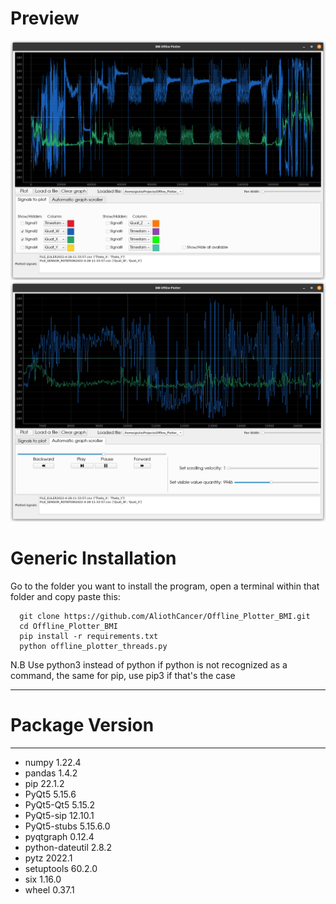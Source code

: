 # Preview
![alt text](https://github.com/AliothCancer/Offline_Plotter_BMI/blob/main/offline_plotter_1)
![alt text](https://github.com/AliothCancer/Offline_Plotter_BMI/blob/main/offline_plotter2)

# Generic Installation

Go to the folder you want to install the program, open a terminal within that folder and copy paste this:
      
      git clone https://github.com/AliothCancer/Offline_Plotter_BMI.git
      cd Offline_Plotter_BMI
      pip install -r requirements.txt
      python offline_plotter_threads.py
N.B Use python3 instead of python if python is not recognized as a command, the same for pip, use pip3 if that's the case

--------------- --------

# Package         Version

--------------- --------
- numpy           1.22.4
- pandas          1.4.2
- pip             22.1.2
- PyQt5           5.15.6
- PyQt5-Qt5       5.15.2
- PyQt5-sip       12.10.1
- PyQt5-stubs     5.15.6.0
- pyqtgraph       0.12.4
- python-dateutil 2.8.2
- pytz            2022.1
- setuptools      60.2.0
- six             1.16.0
- wheel           0.37.1
